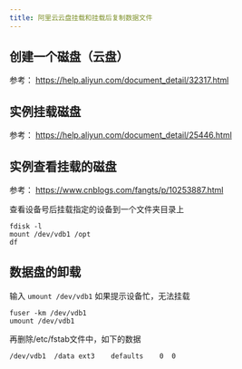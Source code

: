 ```yaml
---
title: 阿里云云盘挂载和挂载后复制数据文件
---
```





## 创建一个磁盘（云盘）

参考： <https://help.aliyun.com/document_detail/32317.html>

## 实例挂载磁盘

参考： <https://help.aliyun.com/document_detail/25446.html>

## 实例查看挂载的磁盘

参考： <https://www.cnblogs.com/fangts/p/10253887.html>

查看设备号后挂载指定的设备到一个文件夹目录上

```shell
fdisk -l
mount /dev/vdb1 /opt
df 
```

## 数据盘的卸载

输入 `umount /dev/vdb1`
如果提示设备忙，无法挂载

```shell
fuser -km /dev/vdb1
umount /dev/vdb1
```

再删除/etc/fstab文件中，如下的数据

```shell
/dev/vdb1  /data ext3    defaults    0  0
```
